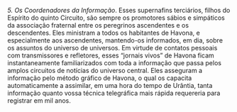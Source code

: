 ﻿<I>5. Os Coordenadores da Informação</I>. Esses supernafins terciários, filhos do Espírito do quinto Circuito, são sempre os promotores sábios e simpáticos da associação fraternal entre os peregrinos ascendentes e os descendentes. Eles ministram a todos os habitantes de Havona, e especialmente aos ascendentes, mantendo-os informados, em dia, sobre os assuntos do universo de universos. Em virtude de contatos pessoais com transmissores e refletores, esses “jornais vivos” de Havona ficam instantaneamente familiarizados com toda a informação que passa pelos amplos circuitos de notícias do universo central. Eles asseguram a informação pelo método gráfico de Havona, o qual os capacita automaticamente a assimilar, em uma hora do tempo de Urântia, tanta informação quanto vossa técnica telegráfica mais rápida requereria para registrar em mil anos.